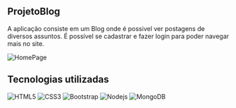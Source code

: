 ## ProjetoBlog
A aplicação consiste em um Blog onde é possivel ver postagens de diversos assuntos. 
É possível se cadastrar e fazer login para poder navegar mais no site. 

![HomePage](https://user-images.githubusercontent.com/60657968/102001825-18ff0980-3cd5-11eb-89ba-27652465bc63.png)



## Tecnologias utilizadas
![HTML5](https://img.shields.io/badge/-HTML5-%23E44D27?style=flat-square&logo=html5&logoColor=ffffff)
![CSS3](https://img.shields.io/badge/-CSS3-%231572B6?style=flat-square&logo=css3)
![Bootstrap](https://img.shields.io/badge/-Bootstrap-563D7C?style=flat-square&logo=Bootstrap)
![Nodejs](https://img.shields.io/badge/-Nodejs-339933?style=flat-square&logo=Node.js&logoColor=ffffff)
![MongoDB](https://img.shields.io/badge/-mongoDB-%23F7DF1C?style=flat-square&logo=mongoDB&logoColor=000000&labelColor=%7CFC00&color=%7CFC00)
